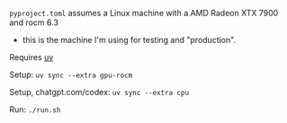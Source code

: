 `pyproject.toml` assumes a Linux machine with a AMD Radeon XTX 7900 and rocm 6.3
- this is the machine I'm using for testing and "production".

Requires [uv](https://github.com/astral-sh/uv)

Setup: `uv sync --extra gpu-rocm`

Setup, chatgpt.com/codex: `uv sync --extra cpu`

Run: `./run.sh`
